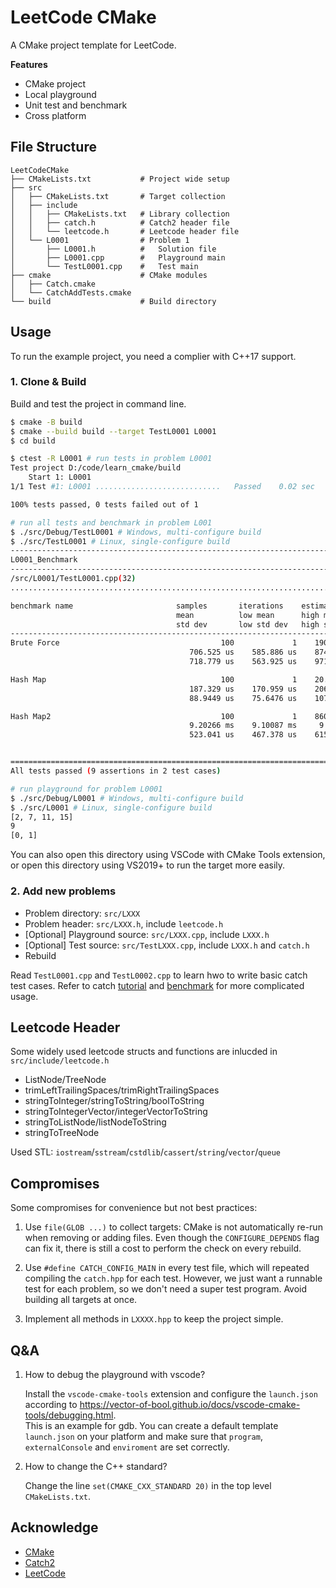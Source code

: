 # LeetCode CMake

A CMake project template for LeetCode.

**Features**
 - CMake project
 - Local playground
 - Unit test and benchmark
 - Cross platform

## File Structure
```
LeetCodeCMake
├── CMakeLists.txt           # Project wide setup
├── src
│   ├── CMakeLists.txt       # Target collection
│   ├── include
│   │   ├── CMakeLists.txt   # Library collection
│   │   ├── catch.h          # Catch2 header file
│   │   └── leetcode.h       # Leetcode header file
│   └── L0001                # Problem 1
│       ├── L0001.h          #   Solution file
│       ├── L0001.cpp        #   Playground main
│       └── TestL0001.cpp    #   Test main
├── cmake                    # CMake modules
│   ├── Catch.cmake          
│   └── CatchAddTests.cmake 
└── build                    # Build directory
```

## Usage

To run the example project, you need a complier with C++17 support.

### 1. Clone & Build
Build and test the project in command line.
```bash
$ cmake -B build
$ cmake --build build --target TestL0001 L0001
$ cd build 

$ ctest -R L0001 # run tests in problem L0001
Test project D:/code/learn_cmake/build
    Start 1: L0001
1/1 Test #1: L0001 ............................   Passed    0.02 sec

100% tests passed, 0 tests failed out of 1

# run all tests and benchmark in problem L001
$ ./src/Debug/TestL0001 # Windows, multi-configure build
$ ./src/TestL0001 # Linux, single-configure build
-------------------------------------------------------------------------------
L0001_Benchmark
-------------------------------------------------------------------------------
/src/L0001/TestL0001.cpp(32)
...............................................................................

benchmark name                       samples       iterations    estimated
                                     mean          low mean      high mean
                                     std dev       low std dev   high std dev
-------------------------------------------------------------------------------
Brute Force                                    100             1    190.132 ms 
                                        706.525 us    585.886 us    874.196 us 
                                        718.779 us    563.925 us    971.882 us

Hash Map                                       100             1    20.7629 ms 
                                        187.329 us    170.959 us    206.033 us 
                                        88.9449 us    75.6476 us    107.436 us

Hash Map2                                      100             1    860.129 ms 
                                        9.20266 ms    9.10087 ms     9.3058 ms 
                                        523.041 us    467.378 us    615.805 us


===============================================================================
All tests passed (9 assertions in 2 test cases)

# run playground for problem L0001
$ ./src/Debug/L0001 # Windows, multi-configure build
$ ./src/L0001 # Linux, single-configure build
[2, 7, 11, 15] 
9
[0, 1]
```

You can also open this directory using VSCode with CMake Tools extension, or open this directory using VS2019+ to run the target more easily. 


### 2. Add new problems

 - Problem directory: `src/LXXX`
 - Problem header: `src/LXXX.h`, include `leetcode.h`
 - [Optional] Playground source: `src/LXXX.cpp`, include `LXXX.h`
 - [Optional] Test source: `src/TestLXXX.cpp`, include `LXXX.h` and `catch.h`
 - Rebuild

Read `TestL0001.cpp` and `TestL0002.cpp` to learn hwo to write basic catch test cases. Refer to catch [tutorial](https://github.com/catchorg/Catch2/blob/master/docs/tutorial.md) and [benchmark](https://github.com/catchorg/Catch2/blob/master/docs/benchmarks.md) for more complicated usage.

## Leetcode Header
Some widely used leetcode structs and functions are inlucded in `src/include/leetcode.h`

 - ListNode/TreeNode
 - trimLeftTrailingSpaces/trimRightTrailingSpaces
 - stringToInteger/stringToString/boolToString
 - stringToIntegerVector/integerVectorToString
 - stringToListNode/listNodeToString
 - stringToTreeNode

Used STL: `iostream`/`sstream`/`cstdlib`/`cassert`/`string`/`vector`/`queue`

## Compromises
Some compromises for convenience but not best practices:

1. Use `file(GLOB ...)` to collect targets: CMake is not
automatically re-run when removing or adding files. Even though the `CONFIGURE_DEPENDS` flag can fix it, there is still a cost to perform the check on every rebuild.

2. Use `#define CATCH_CONFIG_MAIN` in every test file, which will repeated compiling the `catch.hpp` for each test. However, we just want a runnable test for each problem, so we don't need a super test program. Avoid building all targets at once.

3. Implement all methods in `LXXXX.hpp` to keep the project simple.

## Q&A
1. How to debug the playground with vscode?

    Install the `vscode-cmake-tools` extension and configure the `launch.json` according to https://vector-of-bool.github.io/docs/vscode-cmake-tools/debugging.html.   
    This is an example for gdb. You can create a default template `launch.json` on your platform and make sure that `program`, `externalConsole` and `enviroment` are set correctly.

2. How to change the C++ standard?

    Change the line `set(CMAKE_CXX_STANDARD 20)` in the top level `CMakeLists.txt`.

## Acknowledge
 - [CMake](https://github.com/Kitware/CMake)
 - [Catch2](https://github.com/catchorg/Catch2)
 - [LeetCode](https://leetcode.com/)
